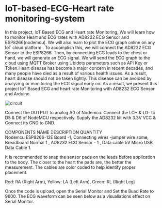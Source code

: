 # IoT-based-ECG-Heart rate monitoring-system

In this project, IoT Based ECG and Heart rate Monitoring, We will learn how to monitor Heart and ECG rates with AD8232 ECG Sensor and ESP8266(nodemcu). We will also learn to plot the ECG graph online on any IoT cloud platform . To accomplish this, we will connect the AD8232 ECG Sensor to the ESP8266. Then, by connecting ECG leads to the chest or hand, we will generate an ECG signal. We will send the ECG graph to the cloud using MQTT Broker using Ubidots parameters such as API Key or Token.Heart disease has become a major concern in recent decades, and many people have died as a result of various health issues. As a result, heart disease should not be taken lightly. This disease can be avoided by analyzing or monitoring the ECG signal early on. As a result, we present this project IoT Based ECG and heart rate Monitoring with AD8232 ECG Sensor and Arduino.

![circuit](https://user-images.githubusercontent.com/84971685/235322693-285c54da-6937-4656-b217-5eef32a04643.png)


Connect the OUTPUT to analog A0 of Nodemcu. Connect the LO+ & LO- to D5 & D6 of NodeMCU respectively. Supply the AD8232 kit with 3.3V VCC & Connect its GND to GND.

COMPONENTS NAME	DESCRIPTION	QUANTITY	
Nodemcu	ESP8266-12E Board	-1,	
Connecting wires	-jumper wire	some,	
Breadboard	Normal	1	,
AD8232 ECG Sensor	-	1	,
Data cable	5V Micro USB Data Cable	1.	

It is recommended to snap the sensor pads on the leads before application to the body. The closer to the heart the pads are, the better the measurement. The cables are color coded to help identify proper placement.



Red: RA (Right Arm),
Yellow: LA (Left Arm),
Green: RL (Right Leg)


Once the code is upload, open the Serial Monitor and Set the Buad Rate to 9600. The ECG waveform can be seen below as a visualiations effect on Serial Monitor.
